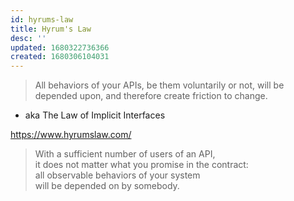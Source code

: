 ```yaml
---
id: hyrums-law
title: Hyrum's Law
desc: ''
updated: 1680322736366
created: 1680306104031
---
```


> All behaviors of your APIs, be them voluntarily or not, will be depended upon, and therefore create friction to change.

- aka The Law of Implicit Interfaces

https://www.hyrumslaw.com/


> With a sufficient number of users of an API,  
> it does not matter what you promise in the contract:  
> all observable behaviors of your system  
> will be depended on by somebody.
